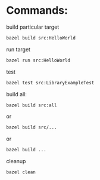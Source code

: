 # Commands:
build particular target

```bash
bazel build src:HelloWorld
```

run target

```bash
bazel run src:HelloWorld
```

test

```bash
bazel test src:LibraryExampleTest
```

build all:
```bash
bazel build src:all
```
or 

```bash
bazel build src/...
```
or 

```bash
bazel build ...
```

cleanup
```bash
bazel clean
```